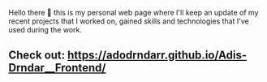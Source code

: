 Hello there :wave: this is my personal web page where I'll keep an update of my recent projects that I worked on, gained skills and technologies that I've used during the work.

## Check out: https://adodrndarr.github.io/Adis-Drndar__Frontend/

